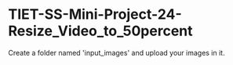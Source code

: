 # TIET-SS-Mini-Project-24-Resize_Video_to_50percent
Create a folder named 'input_images' and upload your images in it.
